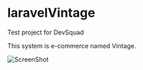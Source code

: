 # laravelVintage

Test project for DevSquad

This system is e-commerce named Vintage.


![ScreenShot](https://raw.github.com/Kevin-Lev/laravelVintage/blob/master/photos/login.png)
